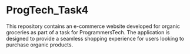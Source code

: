 # ProgTech_Task4
This repository contains an e-commerce website developed for organic groceries as part of a task for ProgrammersTech. The application is designed to provide a seamless shopping experience for users looking to purchase organic products. 
